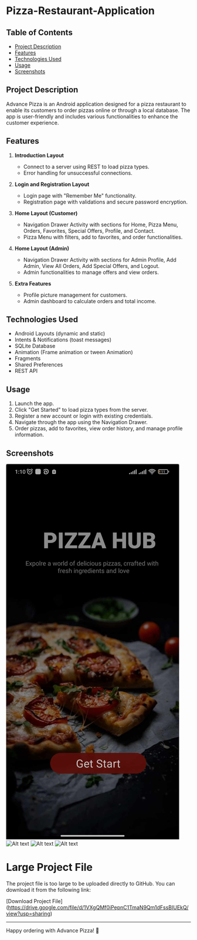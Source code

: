 # Pizza-Restaurant-Application

## Table of Contents
- [Project Description](#project-description)
- [Features](#features)
- [Technologies Used](#technologies-used)
- [Usage](#usage)
- [Screenshots](#screenshots)

## Project Description
Advance Pizza is an Android application designed for a pizza restaurant to enable its customers to order pizzas online or through a local database. The app is user-friendly and includes various functionalities to enhance the customer experience.

## Features
1. **Introduction Layout**
   - Connect to a server using REST to load pizza types.
   - Error handling for unsuccessful connections.

2. **Login and Registration Layout**
   - Login page with "Remember Me" functionality.
   - Registration page with validations and secure password encryption.

3. **Home Layout (Customer)**
   - Navigation Drawer Activity with sections for Home, Pizza Menu, Orders, Favorites, Special Offers, Profile, and Contact.
   - Pizza Menu with filters, add to favorites, and order functionalities.

4. **Home Layout (Admin)**
   - Navigation Drawer Activity with sections for Admin Profile, Add Admin, View All Orders, Add Special Offers, and Logout.
   - Admin functionalities to manage offers and view orders.

5. **Extra Features**
   - Profile picture management for customers.
   - Admin dashboard to calculate orders and total income.

## Technologies Used
- Android Layouts (dynamic and static)
- Intents & Notifications (toast messages)
- SQLite Database
- Animation (Frame animation or tween Animation)
- Fragments
- Shared Preferences
- REST API

## Usage
1. Launch the app.
2. Click "Get Started" to load pizza types from the server.
3. Register a new account or login with existing credentials.
4. Navigate through the app using the Navigation Drawer.
5. Order pizzas, add to favorites, view order history, and manage profile information.

## Screenshots
![Alt text](https://github.com/HalaGholeh/Pizza-Restaurant-Application/blob/main/screenshots/start.jpg?raw=true)
![Alt text]([https://github.com/HalaGholeh/Pizza-Restaurant-Application/blob/main/screenshots/start.jpg?raw=true](https://github.com/HalaGholeh/Pizza-Restaurant-Application/blob/main/screenshots/logIn_signUp.jpg?raw=true))
![Alt text]([https://github.com/HalaGholeh/Pizza-Restaurant-Application/blob/main/screenshots/start.jpg?raw=true](https://github.com/HalaGholeh/Pizza-Restaurant-Application/blob/main/screenshots/history.jpg?raw=true))
![Alt text]([https://github.com/HalaGholeh/Pizza-Restaurant-Application/blob/main/screenshots/start.jpg?raw=true](https://github.com/HalaGholeh/Pizza-Restaurant-Application/blob/main/screenshots/menu.jpg?raw=true))

# Large Project File

The project file is too large to be uploaded directly to GitHub. You can download it from the following link:

[Download Project File] (https://drive.google.com/file/d/1VXgQMf0iPepnC1TmaN9Qm1dFssBIUEkQ/view?usp=sharing)

---

Happy ordering with Advance Pizza! 🍕

